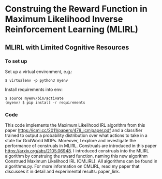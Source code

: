 # Construing the Reward Function in Maximum Likelihood Inverse Reinforcement Learning (MLIRL)

## MLIRL with Limited Cognitive Resources

### To set up

Set up a virtual environment, e.g.:

```
$ virtualenv -p python3 myenv
```

Install requirements into env:

```
$ source myenv/bin/activate
(myenv) $ pip install -r requirements
```

### Code

This code implements the Maximum Likelihood IRL algorithm from this paper https://icml.cc/2011/papers/478_icmlpaper.pdf and a classifier trained to output a probability distribution over what actions to take in a state for GridWorld MDPs. Moreover, I explore and investigate the performance of construals in MLIRL. Construals are introduced in this paper https://arxiv.org/abs/2105.06948. I introduced construals into the MLIRL algorithm by construing the reward function, naming this new algorithm Construed Maximum Likelihood IRL (CMLIRL). All algorithms can be found in algorithms.py. For more information on CMLIRL, read my paper that discusses it in detail and experimental results: paper_link.
